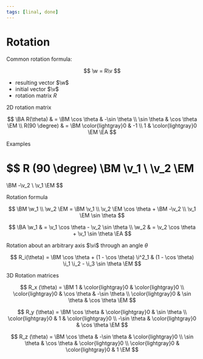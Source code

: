 ```yaml
---
tags: [linal, done]
---
```


# Rotation

Common rotation formula:

$$
	\w = R\v
$$

- resulting vector $\w$
- initial vector $\v$
- rotation matrix $R$


<!--
+ [[Quarternion]]
-->

2D rotation matrix

$$
\BA
	R(\theta) & =
	\BM
		\cos \theta & -\sin \theta \\
		\sin \theta & \cos \theta
	\EM
	\\
	R(90 \degree) & =
	\BM \color{lightgray}0 & -1 \\ 1 & \color{lightgray}0	\EM
\EA
$$

Examples

$$
R (90 \degree) \BM \v_1 \\ \v_2 \EM
=
\BM -\v_2 \\ \v_1 \EM
$$

Rotation formula

$$
	\BM \w_1 \\ \w_2 \EM =
	\BM \v_1 \\ \v_2 \EM \cos \theta
	+
	\BM -\v_2 \\ \v_1 \EM \sin \theta
$$

$$
\BA
	\w_1 & = \v_1 \cos \theta - \v_2 \sin \theta \\
	\w_2 & = \v_2 \cos \theta + \v_1 \sin \theta
\EA
$$

<!--
visual:
:::
Rotation2D
:::
-->

Rotation about an arbitrary axis $\vi$ through an angle $\theta$

$$
	R_i(\theta) =
	\BM
		\cos \theta + (1 - \cos \theta) \i^2_1 &
		(1 - \cos \theta) \i_1 \i_2 - \i_3 \sin \theta
	\EM
$$

3D Rotation matrices

$$
	R_x (\theta) =
	\BM
		1 & \color{lightgray}0 & \color{lightgray}0 \\
		\color{lightgray}0 & \cos \theta & -\sin \theta \\
		\color{lightgray}0 & \sin \theta & \cos \theta
	\EM
$$

$$
	R_y (\theta) =
	\BM
		\cos \theta & \color{lightgray}0 & \sin \theta \\
		\color{lightgray}0 & 1 & \color{lightgray}0 \\
		-\sin \theta & \color{lightgray}0 & \cos \theta
	\EM
$$

$$
	R_z (\theta) =
	\BM
		\cos \theta & -\sin \theta & \color{lightgray}0 \\
		\sin \theta & \cos \theta & \color{lightgray}0 \\
		\color{lightgray}0 & \color{lightgray}0 & 1
	\EM
$$

<!--
### Визуализация
<iframe
  width="400"
  height="400"
  frameBorder="no"
  src="https://www.desmos.com/calculator/iobg8vjwdo?embed"
/>
-->
